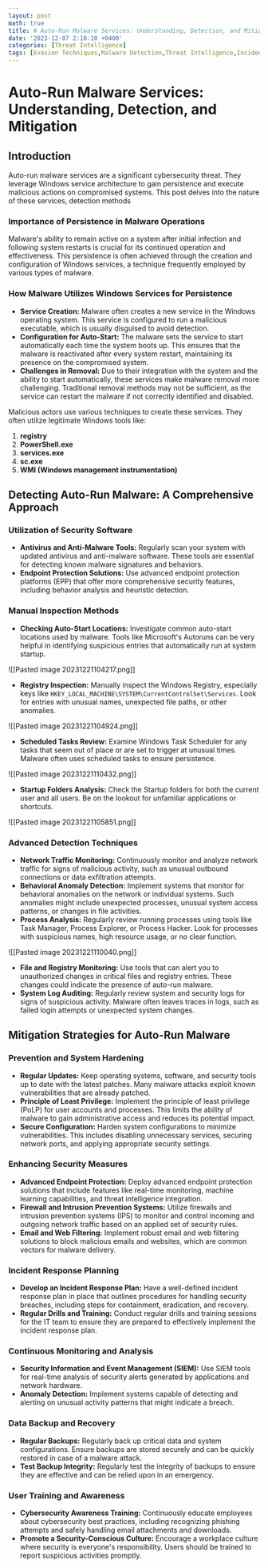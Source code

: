 ```yaml
---
layout: post
math: true
title: # Auto-Run Malware Services: Understanding, Detection, and Mitigation
date: '2023-12-07 2:10:10 +0400'
categories: [Threat Intelligence]
tags: [Evasion Techniques,Malware Detection,Threat Intelligence,Incident Response]
---
```

# Auto-Run Malware Services: Understanding, Detection, and Mitigation

## Introduction

Auto-run malware services are a significant cybersecurity threat. They leverage Windows service architecture to gain persistence and execute malicious actions on compromised systems. This post delves into the nature of these services, detection methods

### Importance of Persistence in Malware Operations

Malware's ability to remain active on a system after initial infection and following system restarts is crucial for its continued operation and effectiveness. This persistence is often achieved through the creation and configuration of Windows services, a technique frequently employed by various types of malware.

### How Malware Utilizes Windows Services for Persistence

- **Service Creation:** Malware often creates a new service in the Windows operating system. This service is configured to run a malicious executable, which is usually disguised to avoid detection.
- **Configuration for Auto-Start:** The malware sets the service to start automatically each time the system boots up. This ensures that the malware is reactivated after every system restart, maintaining its presence on the compromised system.
- **Challenges in Removal:** Due to their integration with the system and the ability to start automatically, these services make malware removal more challenging. Traditional removal methods may not be sufficient, as the service can restart the malware if not correctly identified and disabled.

Malicious actors use various techniques to create these services. They often utilize legitimate Windows tools like:


1. **registry**
2. **PowerShell.exe**
3. **services.exe**
4. **sc.exe**
5. **WMI (Windows management instrumentation)**


## Detecting Auto-Run Malware: A Comprehensive Approach

### Utilization of Security Software

- **Antivirus and Anti-Malware Tools:** Regularly scan your system with updated antivirus and anti-malware software. These tools are essential for detecting known malware signatures and behaviors.
- **Endpoint Protection Solutions:** Use advanced endpoint protection platforms (EPP) that offer more comprehensive security features, including behavior analysis and heuristic detection.

### Manual Inspection Methods

- **Checking Auto-Start Locations:** Investigate common auto-start locations used by malware. Tools like Microsoft's Autoruns can be very helpful in identifying suspicious entries that automatically run at system startup.

![[Pasted image 20231221104217.png]]

- **Registry Inspection:** Manually inspect the Windows Registry, especially keys like `HKEY_LOCAL_MACHINE\SYSTEM\CurrentControlSet\Services`. Look for entries with unusual names, unexpected file paths, or other anomalies.

![[Pasted image 20231221104924.png]]

- **Scheduled Tasks Review:** Examine Windows Task Scheduler for any tasks that seem out of place or are set to trigger at unusual times. Malware often uses scheduled tasks to ensure persistence.

![[Pasted image 20231221110432.png]]

- **Startup Folders Analysis:** Check the Startup folders for both the current user and all users. Be on the lookout for unfamiliar applications or shortcuts.

![[Pasted image 20231221105851.png]]

### Advanced Detection Techniques

- **Network Traffic Monitoring:** Continuously monitor and analyze network traffic for signs of malicious activity, such as unusual outbound connections or data exfiltration attempts.
- **Behavioral Anomaly Detection:** Implement systems that monitor for behavioral anomalies on the network or individual systems. Such anomalies might include unexpected processes, unusual system access patterns, or changes in file activities.
- **Process Analysis:** Regularly review running processes using tools like Task Manager, Process Explorer, or Process Hacker. Look for processes with suspicious names, high resource usage, or no clear function.

![[Pasted image 20231221110040.png]]

- **File and Registry Monitoring:** Use tools that can alert you to unauthorized changes in critical files and registry entries. These changes could indicate the presence of auto-run malware.
- **System Log Auditing:** Regularly review system and security logs for signs of suspicious activity. Malware often leaves traces in logs, such as failed login attempts or unexpected system changes.
## Mitigation Strategies for Auto-Run Malware

### Prevention and System Hardening

- **Regular Updates:** Keep operating systems, software, and security tools up to date with the latest patches. Many malware attacks exploit known vulnerabilities that are already patched.
- **Principle of Least Privilege:** Implement the principle of least privilege (PoLP) for user accounts and processes. This limits the ability of malware to gain administrative access and reduces its potential impact.
- **Secure Configuration:** Harden system configurations to minimize vulnerabilities. This includes disabling unnecessary services, securing network ports, and applying appropriate security settings.

### Enhancing Security Measures

- **Advanced Endpoint Protection:** Deploy advanced endpoint protection solutions that include features like real-time monitoring, machine learning capabilities, and threat intelligence integration.
- **Firewall and Intrusion Prevention Systems:** Utilize firewalls and intrusion prevention systems (IPS) to monitor and control incoming and outgoing network traffic based on an applied set of security rules.
- **Email and Web Filtering:** Implement robust email and web filtering solutions to block malicious emails and websites, which are common vectors for malware delivery.

### Incident Response Planning

- **Develop an Incident Response Plan:** Have a well-defined incident response plan in place that outlines procedures for handling security breaches, including steps for containment, eradication, and recovery.
- **Regular Drills and Training:** Conduct regular drills and training sessions for the IT team to ensure they are prepared to effectively implement the incident response plan.

### Continuous Monitoring and Analysis

- **Security Information and Event Management (SIEM):** Use SIEM tools for real-time analysis of security alerts generated by applications and network hardware.
- **Anomaly Detection:** Implement systems capable of detecting and alerting on unusual activity patterns that might indicate a breach.

### Data Backup and Recovery

- **Regular Backups:** Regularly back up critical data and system configurations. Ensure backups are stored securely and can be quickly restored in case of a malware attack.
- **Test Backup Integrity:** Regularly test the integrity of backups to ensure they are effective and can be relied upon in an emergency.

### User Training and Awareness

- **Cybersecurity Awareness Training:** Continuously educate employees about cybersecurity best practices, including recognizing phishing attempts and safely handling email attachments and downloads.
- **Promote a Security-Conscious Culture:** Encourage a workplace culture where security is everyone's responsibility. Users should be trained to report suspicious activities promptly.

